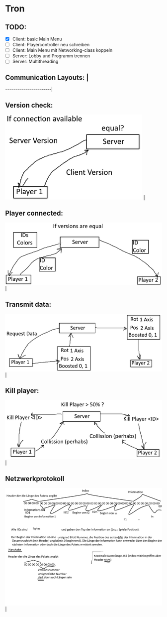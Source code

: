 # Tron

## TODO:
- [x] Client: basic Main Menu
- [ ] Client: Playercontroller neu schreiben
- [ ] Client: Main Menu mit Networking-class koppeln
- [ ] Server: Lobby und Programm trennen
- [ ] Server: Multithreading

## Communication Layouts: |
-----------------------|
## Version check:
![Version check](/images/VersionCheck.png) |
## Player connected:
![Player connected](/images/PlayerConnected.png) |
## Transmit data:
![Transmit data](/images/TransmitData.png) |
## Kill player:
![Kill player](/images/KillPlayer.png) |
## Netzwerkprotokoll
![Netzwerkprotokoll](/images/Netzwerkprotokoll.png) |
